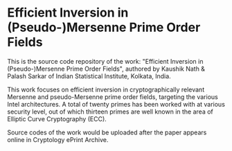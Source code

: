 # Efficient Inversion in (Pseudo-)Mersenne Prime Order Fields

This is the source code repository of the work: "Efficient Inversion in (Pseudo-)Mersenne Prime Order Fields", authored by Kaushik Nath & Palash Sarkar of Indian Statistical Institute, Kolkata, India.

This work focuses on efficient inversion in cryptographically relevant Mersenne and pseudo-Mersenne prime order fields, targeting the various Intel architectures. A total of twenty primes has been worked with at various security level, out of which thirteen primes are well known in the area of Elliptic Curve Cryptography (ECC).

Source codes of the work would be uploaded after the paper appears online in Cryptology ePrint Archive.
